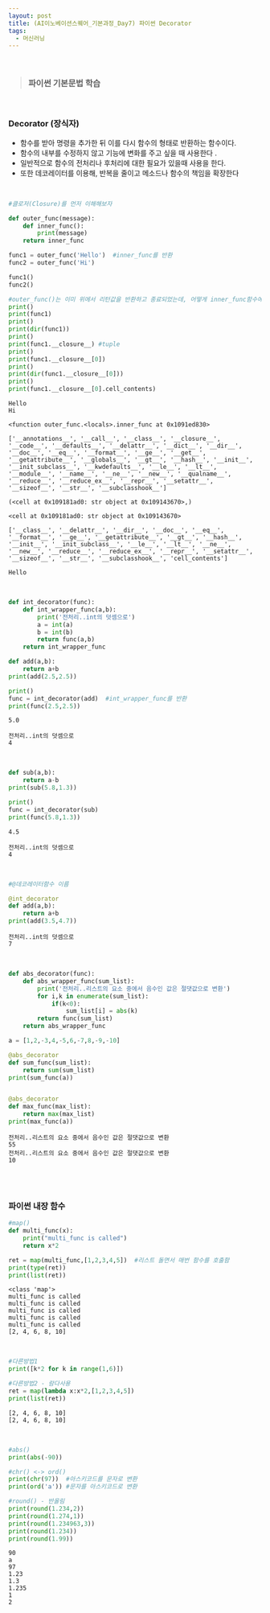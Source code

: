```yaml
---
layout: post
title: (AI이노베이션스퀘어_기본과정_Day7) 파이썬 Decorator
tags:
  - 머신러닝
---
```


<br>

> ### 파이썬 기본문법 학습 

<br>

### Decorator (장식자)

- 함수를 받아 명령을 추가한 뒤 이를 다시 함수의 형태로 반환하는 함수이다.
- 함수의 내부를 수정하지 않고 기능에 변화를 주고 싶을 때 사용한다 .
- 일반적으로 함수의 전처리나 후처리에 대한 필요가 있을때 사용을 한다.
- 또한 데코레이터를 이용해, 반복을 줄이고 메소드나 함수의 책임을 확장한다

<br>


```python
#클로저(Closure)를 먼저 이해해보자

def outer_func(message):
    def inner_func():
        print(message)
    return inner_func

func1 = outer_func('Hello')  #inner_func를 반환
func2 = outer_func('Hi')

func1()  
func2()

#outer_func()는 이미 위에서 리턴값을 반환하고 종료되었는데, 어떻게 inner_func함수에서 outer_func함수의 매개변수인 message를 참조했을까 
print()
print(func1) 
print()
print(dir(func1))
print()
print(func1.__closure__) #tuple
print()
print(func1.__closure__[0])
print()
print(dir(func1.__closure__[0]))
print()
print(func1.__closure__[0].cell_contents)
```

    Hello
    Hi
    
    <function outer_func.<locals>.inner_func at 0x1091ed830>
    
    ['__annotations__', '__call__', '__class__', '__closure__', '__code__', '__defaults__', '__delattr__', '__dict__', '__dir__', '__doc__', '__eq__', '__format__', '__ge__', '__get__', '__getattribute__', '__globals__', '__gt__', '__hash__', '__init__', '__init_subclass__', '__kwdefaults__', '__le__', '__lt__', '__module__', '__name__', '__ne__', '__new__', '__qualname__', '__reduce__', '__reduce_ex__', '__repr__', '__setattr__', '__sizeof__', '__str__', '__subclasshook__']
    
    (<cell at 0x109181ad0: str object at 0x109143670>,)
    
    <cell at 0x109181ad0: str object at 0x109143670>
    
    ['__class__', '__delattr__', '__dir__', '__doc__', '__eq__', '__format__', '__ge__', '__getattribute__', '__gt__', '__hash__', '__init__', '__init_subclass__', '__le__', '__lt__', '__ne__', '__new__', '__reduce__', '__reduce_ex__', '__repr__', '__setattr__', '__sizeof__', '__str__', '__subclasshook__', 'cell_contents']
    
    Hello

<br>

```python
def int_decorator(func):
    def int_wrapper_func(a,b):
        print('전처리..int의 덧셈으로')
        a = int(a)
        b = int(b)
        return func(a,b)
    return int_wrapper_func
```


```python
def add(a,b):
    return a+b
print(add(2.5,2.5))

print()
func = int_decorator(add)  #int_wrapper_func를 반환
print(func(2.5,2.5))
```

    5.0
    
    전처리..int의 덧셈으로
    4

<br>

```python
def sub(a,b):
    return a-b
print(sub(5.8,1.3))

print()
func = int_decorator(sub)
print(func(5.8,1.3))
```

    4.5
    
    전처리..int의 덧셈으로
    4

<br>

```python
#@데코레이터함수 이름   

@int_decorator
def add(a,b):
    return a+b
print(add(3.5,4.7))
```

    전처리..int의 덧셈으로
    7

<br>

```python
def abs_decorator(func):
    def abs_wrapper_func(sum_list):
        print('전처리..리스트의 요소 중에서 음수인 값은 절댓값으로 변환')
        for i,k in enumerate(sum_list):
            if(k<0):
                sum_list[i] = abs(k)
        return func(sum_list)
    return abs_wrapper_func

a = [1,2,-3,4,-5,6,-7,8,-9,-10]

@abs_decorator
def sum_func(sum_list):  
    return sum(sum_list)
print(sum_func(a))


@abs_decorator
def max_func(max_list):
    return max(max_list)
print(max_func(a))
```

    전처리..리스트의 요소 중에서 음수인 값은 절댓값으로 변환
    55
    전처리..리스트의 요소 중에서 음수인 값은 절댓값으로 변환
    10

<br>

<br>

### 파이썬 내장 함수 


```python
#map()
def multi_func(x):
    print("multi_func is called")
    return x*2

ret = map(multi_func,[1,2,3,4,5])  #리스트 돌면서 매번 함수를 호출함
print(type(ret))
print(list(ret))
```

    <class 'map'>
    multi_func is called
    multi_func is called
    multi_func is called
    multi_func is called
    multi_func is called
    [2, 4, 6, 8, 10]

<br>

```python
#다른방법1
print([k*2 for k in range(1,6)])

#다른방법2 - 람다사용
ret = map(lambda x:x*2,[1,2,3,4,5])  
print(list(ret))
```

    [2, 4, 6, 8, 10]
    [2, 4, 6, 8, 10]

<br>

```python
#abs()
print(abs(-90))

#chr() <-> ord()
print(chr(97))  #아스키코드를 문자로 변환
print(ord('a')) #문자를 아스키코드로 변환

#round() - 반올림
print(round(1.234,2))
print(round(1.274,1))
print(round(1.234963,3))
print(round(1.234))
print(round(1.99))
```

    90
    a
    97
    1.23
    1.3
    1.235
    1
    2

